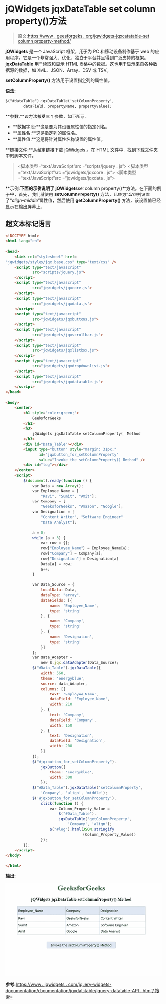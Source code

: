 # jQWidgets jqxDataTable set column property()方法

> 原文:[https://www . geesforgeks . org/jqwidgets-jqxdatatable-set column property-method/](https://www.geeksforgeeks.org/jqwidgets-jqxdatatable-setcolumnproperty-method/)

**jQWidgets** 是一个 JavaScript 框架，用于为 PC 和移动设备制作基于 web 的应用程序。它是一个非常强大、优化、独立于平台并且得到广泛支持的框架。 **jqxDataTable** 用于读取和显示 HTML 表格中的数据。这也用于显示来自各种数据源的数据，如 XML、JSON、Array、CSV 或 TSV。

**setColumnProperty()** 方法用于设置指定列的属性值。

**语法:**

```html
$("#dataTable").jqxDataTable('setColumnProperty', 
        dataField, propertyName, propertyValue);
```

**参数:**该方法接受三个参数，如下所示:

*   **数据字段:**这是要为其设置属性值的指定列名。
*   **属性名:**这是指定列的属性名。
*   **属性值:**这是将针对属性名称设置的属性值。

**链接文件:**从给定链接下载 [jQWidgets](https://www.jqwidgets.com/download/) 。在 HTML 文件中，找到下载文件夹中的脚本文件。

> <link rel="”stylesheet”" href="”jqwidgets/styles/jqx.base.css”" type="”text/css”">
> <脚本类型=“text/JavaScript”src =“scripts/jquery . js”></script>
> <脚本类型=“text/JavaScript”src =“jqwidgets/jqxcore . js”></script>
> <脚本类型=“text/JavaScript”src =“jqwidgets/jqxdata . js”>

**示例:**下面的示例说明了 jQWidgets**set column property()**方法。在下面的例子中，首先，我们将使用 **setColumnProperty()** 方法，已经为“*公司*列设置了“*align–middle*”属性值，然后使用 **getColumnProperty()** 方法，该设置值已经显示在输出屏幕上。

## 超文本标记语言

```html
<!DOCTYPE html>
<html lang="en">

<head>
    <link rel="stylesheet" href=
"jqwidgets/styles/jqx.base.css" type="text/css" />
    <script type="text/javascript" 
            src="scripts/jquery.js">
    </script>
    <script type="text/javascript" 
            src="jqwidgets/jqxcore.js">
    </script>
    <script type="text/javascript" 
            src="jqwidgets/jqxdata.js">
    </script>
    <script type="text/javascript" 
            src="jqwidgets/jqxbuttons.js">
    </script>
    <script type="text/javascript" 
            src="jqwidgets/jqxscrollbar.js">
    </script>
    <script type="text/javascript" 
            src="jqwidgets/jqxlistbox.js">
    </script>
    <script type="text/javascript" 
            src="jqwidgets/jqxdropdownlist.js">
    </script>
    <script type="text/javascript" 
            src="jqwidgets/jqxdatatable.js">
    </script>
</head>

<body>
    <center>
        <h1 style="color:green;">
            GeeksforGeeks
        </h1>
        <h3>
            jQWidgets jqxDataTable setColumnProperty() Method
        </h3>
        <div id="Data_Table"></div>
        <input type="button" style="margin: 31px;" 
               id="jqxbutton_for_setColumnProperty"
               value="Invoke the setColumnProperty() Method" />
        <div id="log"></div>
    </center>
    <script>
        $(document).ready(function () {
            var Data = new Array();
            var Employee_Name = [
                "Ravi", "Sumit", "Amit"];
            var Company = [
                "GeeksforGeeks", "Amazon", "Google"];
            var Designation = [
                "Content Writer", "Software Engineer",
                "Data Analyst"];

            a = 0;
            while (a < 3) {
                var row = {};
                row["Employee_Name"] = Employee_Name[a];
                row["Company"] = Company[a];
                row["Designation"] = Designation[a]
                Data[a] = row;
                a++;
            }

            var Data_Source = {
                localData: Data,
                dataType: "array",
                dataFields: [{
                    name: 'Employee_Name',
                    type: 'string'
                }, {
                    name: 'Company',
                    type: 'string'
                }, {
                    name: 'Designation',
                    type: 'string'
                }]
            };
            var data_Adapter =
                new $.jqx.dataAdapter(Data_Source);
            $("#Data_Table").jqxDataTable({
                width: 560,
                theme: 'energyblue',
                source: data_Adapter,
                columns: [{
                    text: 'Employee_Name',
                    dataField: 'Employee_Name',
                    width: 210
                }, {
                    text: 'Company',
                    dataField: 'Company',
                    width: 150
                }, {
                    text: 'Designation',
                    dataField: 'Designation',
                    width: 200
                }]
            });
            $("#jqxbutton_for_setColumnProperty").
                jqxButton({
                    theme: 'energyblue',
                    width: 300
                });
            $("#Data_Table").jqxDataTable('setColumnProperty',
                'Company', 'align', 'middle');
            $('#jqxbutton_for_setColumnProperty').
                click(function () {
                    var Column_Property_Value = 
                        $("#Data_Table").
                        jqxDataTable('getColumnProperty',
                            'Company', 'align');
                    $("#log").html(JSON.stringify
                                   (Column_Property_Value))
                });
        });
    </script>
</body>

</html>
```

**输出:**

![](img/6c4b115716ba06acc1bf32b8ba7d8694.png)

**参考:**[https://www . jqwidgets . com/jquery-widgets-documentation/documentation/jqxdatatable/jquery-datatable-API . htm？搜索=](https://www.jqwidgets.com/jquery-widgets-documentation/documentation/jqxdatatable/jquery-datatable-api.htm?search=)
